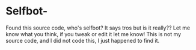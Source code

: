 # Selfbot-
Found this source code, who's selfbot? It says tros but is it really??
Let me know what you think, if you tweak or edit it let me know!
This is not my source code, and I did not code this, I just happened to find it.
